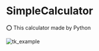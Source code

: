 # SimpleCalculator 

  ⭕ This calculator made by Python<br/>

![tk_example](https://user-images.githubusercontent.com/66563618/119676353-6c1be180-be5b-11eb-970e-884364edcde9.PNG)

